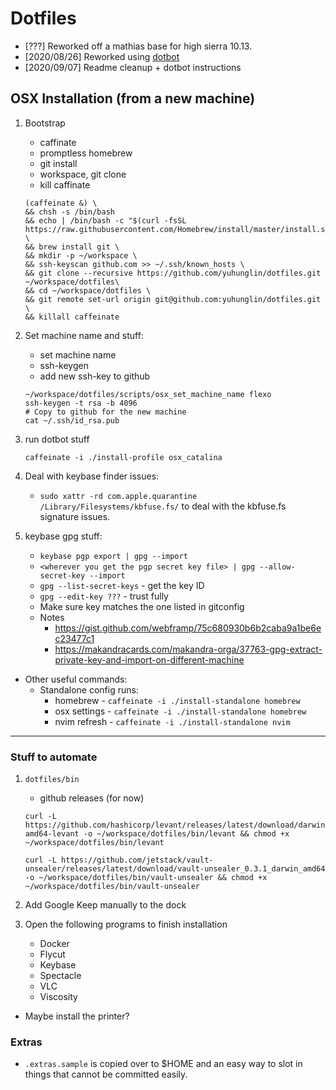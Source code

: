 # Dotfiles

* [???] Reworked off a mathias base for high sierra 10.13.
* [2020/08/26] Reworked using [dotbot](https://github.com/anishathalye/dotbot)
* [2020/09/07] Readme cleanup + dotbot instructions

## OSX Installation (from a new machine)

1. Bootstrap
    * caffinate
    * promptless homebrew
    * git install
    * workspace, git clone
    * kill caffinate
    ```
   (caffeinate &) \
   && chsh -s /bin/bash
   && echo | /bin/bash -c "$(curl -fsSL https://raw.githubusercontent.com/Homebrew/install/master/install.sh)" \
   && brew install git \
   && mkdir -p ~/workspace \
   && ssh-keyscan github.com >> ~/.ssh/known_hosts \
   && git clone --recursive https://github.com/yuhunglin/dotfiles.git ~/workspace/dotfiles\
   && cd ~/workspace/dotfiles \
   && git remote set-url origin git@github.com:yuhunglin/dotfiles.git \
   && killall caffeinate
    ```

1. Set machine name and stuff:
    * set machine name
    * ssh-keygen
    * add new ssh-key to github
    ```
    ~/workspace/dotfiles/scripts/osx_set_machine_name flexo
    ssh-keygen -t rsa -b 4096
    # Copy to github for the new machine
    cat ~/.ssh/id_rsa.pub
    ```

1. run dotbot stuff
    ```
    caffeinate -i ./install-profile osx_catalina
    ```
1. Deal with keybase finder issues:
    * `sudo xattr -rd com.apple.quarantine /Library/Filesystems/kbfuse.fs/` to deal with the kbfuse.fs signature issues.

1. keybase gpg stuff:
    * `keybase pgp export | gpg --import`
    * `<wherever you get the pgp secret key file> | gpg --allow-secret-key --import`
    * `gpg --list-secret-keys` - get the key ID
    * `gpg --edit-key ???` - trust fully
    * Make sure key matches the one listed in gitconfig
    * Notes
      * https://gist.github.com/webframp/75c680930b6b2caba9a1be6ec23477c1
      * https://makandracards.com/makandra-orga/37763-gpg-extract-private-key-and-import-on-different-machine


* Other useful commands:
    * Standalone config runs:
        * homebrew - `caffeinate -i ./install-standalone homebrew`
        * osx settings - `caffeinate -i ./install-standalone homebrew`
        * nvim refresh - `caffeinate -i ./install-standalone nvim`
---

### Stuff to automate

1. `dotfiles/bin`
    * github releases (for now)
    ```
    curl -L https://github.com/hashicorp/levant/releases/latest/download/darwin-amd64-levant -o ~/workspace/dotfiles/bin/levant && chmod +x ~/workspace/dotfiles/bin/levant

    curl -L https://github.com/jetstack/vault-unsealer/releases/latest/download/vault-unsealer_0.3.1_darwin_amd64 -o ~/workspace/dotfiles/bin/vault-unsealer && chmod +x ~/workspace/dotfiles/bin/vault-unsealer
    ```

1. Add Google Keep manually to the dock

1. Open the following programs to finish installation
    * Docker
    * Flycut
    * Keybase
    * Spectacle
    * VLC
    * Viscosity

* Maybe install the printer?

### Extras

* `.extras.sample` is copied over to $HOME and an easy way to slot in things that cannot be committed easily.
